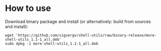 How to use
==========

Download binary package and install (or alternatively: build from sources and install):

    wget 'https://github.com/sigsergv/shell-utils/raw/binary-release/more-shell-utils_1.1-1_all.deb'
    sudo dpkg -i more-shell-utils_1.1-1_all.deb
